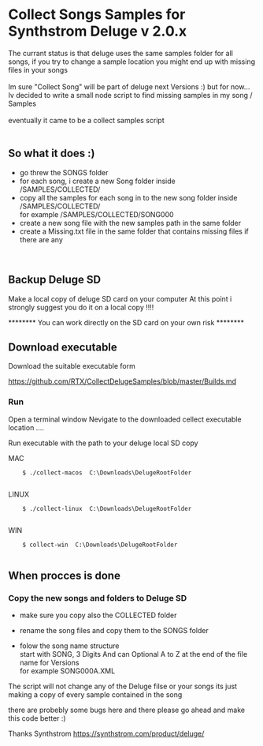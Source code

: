 # Collect Songs Samples for Synthstrom Deluge v 2.0.x 


The currant status is that deluge uses the same samples folder for all songs, if you try to change a sample location you might end up with missing files in your songs 
<br><br>
Im sure "Collect Song" will be part of deluge next Versions :) 
but for now... 
<br>
Iv decided to write a small node script to find missing samples in my song / Samples
<br><br> 
eventually it came to be a collect samples script 
<br><br>


## So what it does :)

*   go threw the SONGS folder 
*   for each song, i create a new Song folder inside /SAMPLES/COLLECTED/ 
*   copy all the samples for each song in to the new song folder inside /SAMPLES/COLLECTED/ 
    <br>for example /SAMPLES/COLLECTED/SONG000
*   create a new song file with the new samples path in the same folder 
*   create a Missing.txt file in the same folder that contains missing files if there are any 

<br>

## Backup Deluge SD 

Make a local copy of deluge SD card on your computer
At this point i strongly suggest you do it on a local copy !!!!

******** You can work directly on the SD card on your own risk ********
<br>

## Download executable

Download the suitable executable form 

https://github.com/RTX/CollectDelugeSamples/blob/master/Builds.md





### Run
Open a terminal window 
Nevigate to the downloaded cellect executable location .... 

Run executable with the path to your deluge local SD copy 

MAC 
```{r, engine='bash', count_lines}
    $ ./collect-macos  C:\Downloads\DelugeRootFolder
   
```
LINUX 
```{r, engine='bash', count_lines}
    $ ./collect-linux  C:\Downloads\DelugeRootFolder
   
```

WIN

```{r, engine='bash', count_lines}
    $ collect-win  C:\Downloads\DelugeRootFolder
   
```


## When procces is done 
### Copy the new songs and folders to Deluge SD 

* make sure you copy also the COLLECTED folder 

* rename the song files and copy them to the SONGS folder 
* folow the song name structure <br> start with SONG, 3 Digits And can Optional A to Z at the end of the file name for Versions 
<br>for example SONG000A.XML 


The script will not change any of the Deluge filse or your songs 
its just making a copy of every sample contained in the song 



there are probebly some bugs here and there 
please go ahead and make this code better :) 

Thanks Synthstrom 
https://synthstrom.com/product/deluge/
